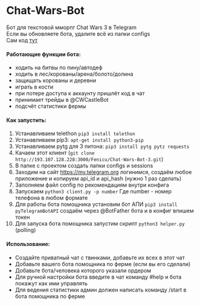 # Chat-Wars-Bot
Бот для текстовой мморпг Chat Wars 3 в Telegram<br />
Если вы обновляете бота, удалите всё из папки configs<br />
Сам код [тут](http://fenicu.men/Fenicu/Chat-Wars-Bot-3)<br />

#### Работающие функции бота:
  - ходить на битвы по пину/автодеф
  - ходить в лес/корованы/арена/болото/долина
  - защищать корованы и деревни
  - играть в кости
  - при потере доступа к аккаунту пришлёт код в чат
  - принимает трейды в @CWCastleBot
  - подсчёт статистики фермы
#### Как запустить:<br />
  1) Устанавливаем telethon `pip3 install telethon`<br />
  2) Устанавливаем pip3: `apt-get install python3-pip`<br />
  3) Устанавливаем pytg для 3 питона: `pip3 install pytg pytz requests`<br />
  4) Качаем этот клиент (`git clone http://193.107.128.228:3000/Fenicu/Chat-Wars-Bot-3.git`)<br />
  5) В папке с проектом создать папки configs и sessions<br />
  6) Заходим на сайт https://my.telegram.org логинимся, создаём любое приложение и копируем api_id и api_hash (нужно 1 раз сделать)<br />
  7) Заполняем файл config по рекомендациям внутри конфига<br />
  8) Запускаем `python3 client.py -p number` Где number - номер телефона в любом формате<br />
  9) Для работы бота помощника установим бот АПИ `pip3 install pyTelegramBotAPI` создаём через @BotFather бота и в конфиг впишем токен<br />
  10) Для запуска бота помощника запустим скрипт `python3 helper.py` (polling)<br />
#### Использование:<br />
  - Создайте приватный чат с твинками, добавьте их всех в этот чат
  - Добавьте вашего бота помощника по ферме (если вы его сделали)
  - Добавьте бота/человека которого указали ордером
  - Для ручной настройки бота введите в чат команду #help и бота покажут как ими управлять
  - Для ведения статистики админ должен написать команду /start в бота помощника по ферме
